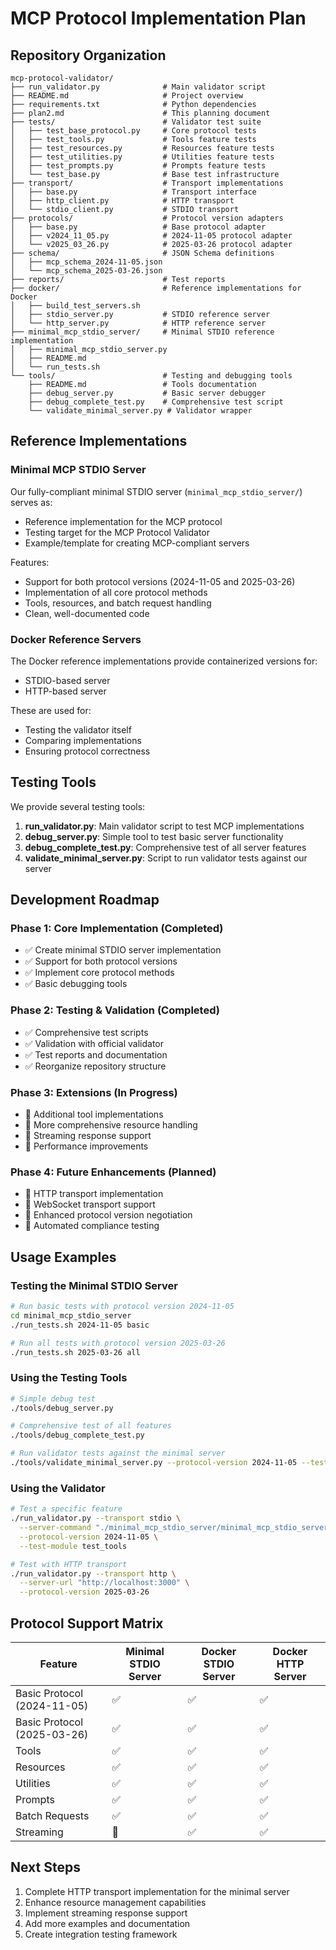 # MCP Protocol Implementation Plan

## Repository Organization

```
mcp-protocol-validator/
├── run_validator.py              # Main validator script
├── README.md                     # Project overview
├── requirements.txt              # Python dependencies
├── plan2.md                      # This planning document
├── tests/                        # Validator test suite
│   ├── test_base_protocol.py     # Core protocol tests
│   ├── test_tools.py             # Tools feature tests
│   ├── test_resources.py         # Resources feature tests
│   ├── test_utilities.py         # Utilities feature tests
│   ├── test_prompts.py           # Prompts feature tests
│   └── test_base.py              # Base test infrastructure
├── transport/                    # Transport implementations
│   ├── base.py                   # Transport interface
│   ├── http_client.py            # HTTP transport
│   └── stdio_client.py           # STDIO transport
├── protocols/                    # Protocol version adapters
│   ├── base.py                   # Base protocol adapter
│   ├── v2024_11_05.py            # 2024-11-05 protocol adapter
│   └── v2025_03_26.py            # 2025-03-26 protocol adapter
├── schema/                       # JSON Schema definitions
│   ├── mcp_schema_2024-11-05.json
│   └── mcp_schema_2025-03-26.json
├── reports/                      # Test reports
├── docker/                       # Reference implementations for Docker
│   ├── build_test_servers.sh
│   ├── stdio_server.py           # STDIO reference server
│   └── http_server.py            # HTTP reference server
├── minimal_mcp_stdio_server/     # Minimal STDIO reference implementation
│   ├── minimal_mcp_stdio_server.py
│   ├── README.md
│   └── run_tests.sh
└── tools/                        # Testing and debugging tools
    ├── README.md                 # Tools documentation
    ├── debug_server.py           # Basic server debugger
    ├── debug_complete_test.py    # Comprehensive test script
    └── validate_minimal_server.py # Validator wrapper
```

## Reference Implementations

### Minimal MCP STDIO Server

Our fully-compliant minimal STDIO server (`minimal_mcp_stdio_server/`) serves as:
- Reference implementation for the MCP protocol
- Testing target for the MCP Protocol Validator
- Example/template for creating MCP-compliant servers

Features:
- Support for both protocol versions (2024-11-05 and 2025-03-26)
- Implementation of all core protocol methods
- Tools, resources, and batch request handling
- Clean, well-documented code

### Docker Reference Servers

The Docker reference implementations provide containerized versions for:
- STDIO-based server
- HTTP-based server

These are used for:
- Testing the validator itself
- Comparing implementations
- Ensuring protocol correctness

## Testing Tools

We provide several testing tools:

1. **run_validator.py**: Main validator script to test MCP implementations
2. **debug_server.py**: Simple tool to test basic server functionality
3. **debug_complete_test.py**: Comprehensive test of all server features
4. **validate_minimal_server.py**: Script to run validator tests against our server

## Development Roadmap

### Phase 1: Core Implementation (Completed)
- ✅ Create minimal STDIO server implementation
- ✅ Support for both protocol versions
- ✅ Implement core protocol methods
- ✅ Basic debugging tools

### Phase 2: Testing & Validation (Completed)
- ✅ Comprehensive test scripts
- ✅ Validation with official validator
- ✅ Test reports and documentation
- ✅ Reorganize repository structure

### Phase 3: Extensions (In Progress)
- 🔄 Additional tool implementations
- 🔄 More comprehensive resource handling
- 🔄 Streaming response support
- 🔄 Performance improvements

### Phase 4: Future Enhancements (Planned)
- 📅 HTTP transport implementation
- 📅 WebSocket transport support
- 📅 Enhanced protocol version negotiation
- 📅 Automated compliance testing

## Usage Examples

### Testing the Minimal STDIO Server

```bash
# Run basic tests with protocol version 2024-11-05
cd minimal_mcp_stdio_server
./run_tests.sh 2024-11-05 basic

# Run all tests with protocol version 2025-03-26
./run_tests.sh 2025-03-26 all
```

### Using the Testing Tools

```bash
# Simple debug test
./tools/debug_server.py

# Comprehensive test of all features
./tools/debug_complete_test.py

# Run validator tests against the minimal server
./tools/validate_minimal_server.py --protocol-version 2024-11-05 --test all
```

### Using the Validator

```bash
# Test a specific feature
./run_validator.py --transport stdio \
  --server-command "./minimal_mcp_stdio_server/minimal_mcp_stdio_server.py" \
  --protocol-version 2024-11-05 \
  --test-module test_tools

# Test with HTTP transport
./run_validator.py --transport http \
  --server-url "http://localhost:3000" \
  --protocol-version 2025-03-26
```

## Protocol Support Matrix

| Feature | Minimal STDIO Server | Docker STDIO Server | Docker HTTP Server |
|---------|---------------------|---------------------|-------------------|
| Basic Protocol (2024-11-05) | ✅ | ✅ | ✅ |
| Basic Protocol (2025-03-26) | ✅ | ✅ | ✅ |
| Tools | ✅ | ✅ | ✅ |
| Resources | ✅ | ✅ | ✅ |
| Utilities | ✅ | ✅ | ✅ |
| Prompts | ✅ | ✅ | ✅ |
| Batch Requests | ✅ | ✅ | ✅ |
| Streaming | 🔄 | ✅ | ✅ |

## Next Steps

1. Complete HTTP transport implementation for the minimal server
2. Enhance resource management capabilities
3. Implement streaming response support
4. Add more examples and documentation
5. Create integration testing framework 